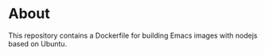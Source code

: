 # About

This repository contains a Dockerfile for building Emacs images with nodejs based on Ubuntu.

